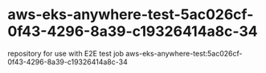 # aws-eks-anywhere-test-5ac026cf-0f43-4296-8a39-c19326414a8c-34
repository for use with E2E test job aws-eks-anywhere-test:5ac026cf-0f43-4296-8a39-c19326414a8c-34
